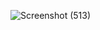 
![Screenshot (513)](https://github.com/DeniArif/Tugas8_20220140188_DeniAirfWibowo/assets/127089139/9412b45a-6975-4ab7-ab6e-134229a00b76)
